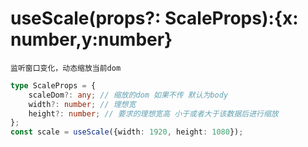 # useScale(props?: ScaleProps):{x: number,y:number}

`监听窗口变化，动态缩放当前dom`

```typescript
type ScaleProps = {
    scaleDom?: any; // 缩放的dom 如果不传 默认为body
    width?: number; // 理想宽
    height?: number; // 要求的理想宽高 小于或者大于该数据后进行缩放
};
const scale = useScale({width: 1920, height: 1080});
```
